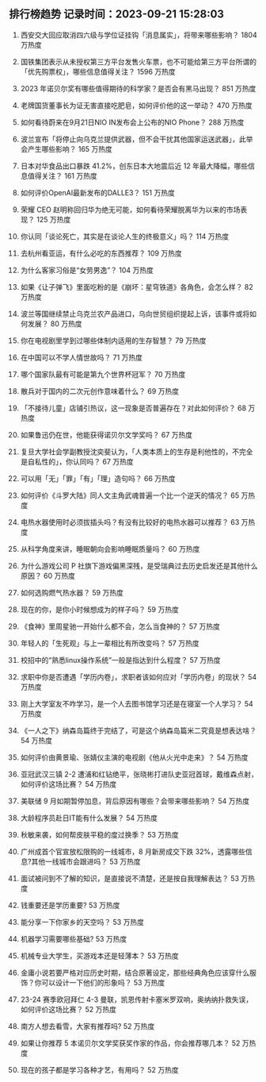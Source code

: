 
## 排行榜趋势 记录时间：2023-09-21 15:28:03
  
  1. 西安交大回应取消四六级与学位证挂钩「消息属实」，将带来哪些影响？ 1804 万热度
    
  2. 国铁集团表示从未授权第三方平台发售火车票，也不可能给第三方平台所谓的「优先购票权」，哪些信息值得关注？ 1596 万热度
    
  3. 2023 年诺贝尔奖有哪些值得期待的科学家？是否会有黑马出现？ 851 万热度
    
  4. 老牌国货董事长为证无害直接吃肥皂，如何评价他的这一举动？ 470 万热度
    
  5. 如何看待蔚来在9月21日NIO IN发布会上公布的NIO Phone？ 288 万热度
    
  6. 波兰宣布「将停止向乌克兰提供武器，但不会干扰其他国家运送武器」，此举会产生哪些影响？ 165 万热度
    
  7. 日本对华食品出口暴跌 41.2%，创东日本大地震后近 12 年最大降幅，哪些信息值得关注？ 161 万热度
    
  8. 如何评价OpenAI最新发布的DALLE3？ 151 万热度
    
  9. 荣耀 CEO 赵明称回归华为绝无可能，如何看待荣耀脱离华为以来的市场表现？ 125 万热度
    
  10. 你认同「谈论死亡，其实是在谈论人生的终极意义」吗？ 114 万热度
    
  11. 去杭州看亚运，有什么必吃的东西推荐？ 109 万热度
    
  12. 为什么客家习俗是“女劳男逸”？ 104 万热度
    
  13. 如果《让子弹飞》里面吃粉的是《崩坏：星穹铁道》各角色，会怎么样？ 82 万热度
    
  14. 波兰等国继续禁止乌克兰农产品进口，乌向世贸组织提起上诉，该事件或将如何发展？ 80 万热度
    
  15. 你在电视剧里学到过哪些体制内适用的生存智慧？ 79 万热度
    
  16. 在中国可以不学人情世故吗？ 71 万热度
    
  17. 哪个国家队最有可能是第九个世界杯冠军？ 70 万热度
    
  18. 散兵对于国内的二次元创作意味着什么？ 69 万热度
    
  19. 「不接待儿童」店铺引热议，这一现象是否普遍存在？对此如何评价？ 68 万热度
    
  20. 如果鲁迅仍在世，他能获得诺贝尔文学奖吗？ 67 万热度
    
  21. 复旦大学社会学副教授沈奕斐认为，「人类本质上的生存是利他性的，不完全是自私性的」，你认同吗？ 67 万热度
    
  22. 可以用「无」「罪」「有」「理」造句吗？ 66 万热度
    
  23. 如何评价《斗罗大陆》同人文主角武魂普遍一个比一个逆天的情况？ 65 万热度
    
  24. 电热水器使用时必须拔插头吗？有没有比较好的电热水器可以推荐？ 63 万热度
    
  25. 从科学角度来讲，睡眠朝向会影响睡眠质量吗？ 60 万热度
    
  26. 为什么游戏公司 P 社旗下游戏偏黑深残，是受瑞典过去历史启发还是其他什么原因？ 60 万热度
    
  27. 如何选购燃气热水器？ 59 万热度
    
  28. 现在的你，是你小时候想成为的样子吗？ 59 万热度
    
  29. 《食神》里周星驰一开始什么都不会，怎么当食神的？ 57 万热度
    
  30. 年轻人的「生死观」与上一辈相比有所改变吗？ 57 万热度
    
  31. 校招中的“熟悉linux操作系统”一般是指达到什么程度？ 57 万热度
    
  32. 求职中你是否遭遇「学历内卷」，求职者该如何应对「学历内卷」的现状？ 54 万热度
    
  33. 刚上大学室友不咋学习，是一个人去图书馆学习还是在寝室一个人学习？ 54 万热度
    
  34. 《一人之下》纳森岛篇终于完结了，可是这个纳森岛篇米二究竟是想表达啥？ 54 万热度
    
  35. 如何评价由黄景瑜、张婧仪主演的电视剧《他从火光中走来》？ 54 万热度
    
  36. 亚冠武汉三镇 2-2 遭浦和红钻绝平，张晓彬打进队史亚冠首球，戴维森点射，如何评价这场比赛？ 54 万热度
    
  37. 美联储 9 月如期暂停加息，背后原因有哪些？会带来哪些影响？ 54 万热度
    
  38. 大龄程序员赴日IT能有什么发展？ 54 万热度
    
  39. 秋敏来袭，如何帮皮肤平稳的度过换季？ 53 万热度
    
  40. 广州成首个官宣放松限购的一线城市，8 月新房成交下跌 32%，透露哪些信息?其他一线城市会跟进吗？ 53 万热度
    
  41. 面试被问到不了解的知识，是直接说不清楚，还是按自我理解表达？ 53 万热度
    
  42. 钱重要还是学历重要? 53 万热度
    
  43. 能分享一下你家乡的天空吗？ 53 万热度
    
  44. 机器学习需要哪些基础? 53 万热度
    
  45. 机械专业大学生，买游戏本还是轻薄本？ 53 万热度
    
  46. 金庸小说若要严格对应历史时期，结合原著设定，那些经典角色应该穿什么服饰？你可以设计一下他们的形象吗？ 53 万热度
    
  47. 23-24 赛季欧冠拜仁 4-3 曼联，凯恩传射卡塞米罗双响，奥纳纳扑救失误，如何评价这场比赛？ 52 万热度
    
  48. 南方人想去看雪，大家有推荐吗? 52 万热度
    
  49. 如果让你推荐 5 本诺贝尔文学奖获奖作家的作品，你会推荐哪几本？ 52 万热度
    
  50. 现在的孩子都是学习各种才艺，有用吗？ 52 万热度
    
